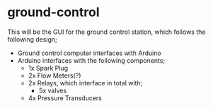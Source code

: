 # ground-control
This will be the GUI for the ground control station, which follows the following design;

- Ground control computer interfaces with Arduino
- Arduino interfaces with the following components;
  - 1x Spark Plug
  - 2x Flow Meters(?)
  - 2x Relays, which interface in total with;
    - 5x valves
  - 4x Pressure Transducers

